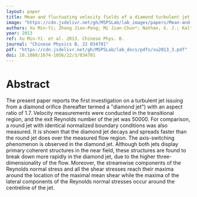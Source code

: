 ```yaml
---
layout: paper
title: Mean and fluctuating velocity fields of a diamond turbulent jet
image: "https://cdn.jsdelivr.net/gh/MSPSLab/lab_images/papers/Mean-and-fluctuating.png"
authors: Xu Min-Yi; Zhang Jian-Peng; Mi Jian-Chun*; Nathan, G. J.; Kalt, P. A. M.
year: 2013
ref: Xu Min-Yi. et al. 2013. Chinese Phys. B.
journal: "Chinese Physics B, 22 034701"
pdf: "https://cdn.jsdelivr.net/gh/MSPSLab/lab_docs/pdfs/xu2013_3.pdf"
doi: 10.1088/1674-1056/22/3/034701
---
```


# Abstract

The present paper reports the first investigation on a turbulent jet issuing from a diamond orifice (hereafter termed a "diamond jet") with an aspect ratio of 1.7. Velocity measurements were conducted in the transitional region, and the exit Reynolds number of the jet was 50000. For comparison, a round jet with identical normalized boundary conditions was also measured. It is shown that the diamond jet decays and spreads faster than the round jet does over the measured flow region. The axis-switching phenomenon is observed in the diamond jet. Although both jets display primary coherent structures in the near field, these structures are found to break down more rapidly in the diamond jet, due to the higher three-dimensionality of the flow. Moreover, the streamwise components of the Reynolds normal stress and all the shear stresses reach their maxima around the location of the maximal mean shear while the maxima of the lateral components of the Reynolds normal stresses occur around the centreline of the jet.

